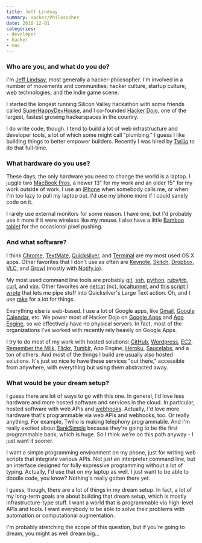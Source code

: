 ```yaml
---
title: Jeff Lindsay
summary: Hacker/Philosopher
date: 2010-12-01
categories:
- developer
- hacker
- mac
---
```


### Who are you, and what do you do?

I'm [Jeff Lindsay](http://progrium.com/ "Jeff's website."), most generally a hacker-philosopher. I'm involved in a number of movements and communities: hacker culture, startup culture, web technologies, and the indie game scene.

I started the longest running Silicon Valley hackathon with some friends called [SuperHappyDevHouse](http://superhappydevhouse.org/ "A hackathon event."), and I co-founded [Hacker Dojo](http://wiki.hackerdojo.com/ "A community center for hackers in Mountain View."), one of the largest, fastest growing hackerspaces in the country.

I do write code, though. I tend to build a lot of web infrastructure and developer tools, a lot of which some might call "plumbing." I guess I like building things to better empower builders. Recently I was hired by [Twilio][] to do that full-time.

### What hardware do you use?

These days, the only hardware you need to change the world is a laptop. I juggle two [MacBook Pros][macbook-pro], a newer 13" for my work and an older 15" for my work outside of work. I use an [iPhone][] when somebody calls me, or when I'm too lazy to pull my laptop out. I'd use my phone more if I could sanely code on it.
 
I rarely use external monitors for some reason. I have one, but I'd probably use it more if it were wireless like my mouse. I also have a little [Bamboo tablet][bamboo] for the occasional pixel pushing.

### And what software?

I think [Chrome][], [TextMate][], [Quicksilver][], and [Terminal][] are my most used OS X apps. Other favorites that I don't use as often are [Keynote][], [Skitch][], [Dropbox][], [VLC][], and [Growl][] (mostly with [Notify.io][notify-io]).
 
My most used command line tools are probably [git][], [ssh][], [python][], [ruby][]/[irb][], [curl][], and [vim][]. Other favorites are [netcat][] (nc), [localtunnel][], and [this script I wrote](https://gist.github.com/466293 "Jeff's gist for piping stuff into QS.") that lets me pipe stuff into Quicksilver's Large Text action. Oh, and I use [rake][] for a lot for things.
 
Everything else is web-based. I use a lot of Google apps, like [Gmail][], [Google Calendar][google-calendar], etc. We power most of Hacker Dojo on [Google Apps][g-suite] and [App Engine][app-engine], so we effectively have no physical servers. In fact, most of the organizations I've worked with recently rely heavily on Google Apps.
 
I try to do most of my work with hosted solutions: [GitHub][], [Wordpress][], [EC2][], [Remember the Milk][remember-the-milk], [Flickr][], [Tumblr][], App Engine, [Heroku][], [Saucelabs][sauce-labs], and a ton of others. And most of the things I build are usually also hosted solutions. It's just so nice to have these services "out there," accessible from anywhere, with everything but using them abstracted away.

### What would be your dream setup?

I guess there are lot of ways to go with this one. In general, I'd love less hardware and more hosted software and services in the cloud. In particular, hosted software with web APIs and [webhooks][]. Actually, I'd love more hardware that's programmable via web APIs and webhooks, too. Or really anything. For example, Twilio is making telephony programmable. And I'm really excited about [BankSimple][] because they're going to be the first programmable bank, which is huge. So I think we're on this path anyway - I just want it sooner.
 
I want a simple programming environment on my phone, just for writing web scripts that integrate various APIs. Not just an interpreter command line, but an interface designed for fully expressive programming without a lot of typing. Actually, I'd use that on my laptop as well. I just want to be able to doodle code, you know? Nothing's really gotten there yet.
 
I guess, though, there are a lot of things in my dream setup. In fact, a lot of my long-term goals are about building that dream setup, which is mostly infrastructure-type stuff. I want a world that is programmable via high-level APIs and tools. I want everybody to be able to solve their problems with automation or computational augmentation.
 
I'm probably stretching the scope of this question, but if you're going to dream, you might as well dream big...

[app-engine]: https://cloud.google.com/appengine/?csw=1 "Hosting for web applications."
[bamboo]: https://www.wacom.com/en-us/us/bamboo "Smaller pen/multi-touch tablets."
[banksimple]: http://web.archive.org/web/20210508042851/https://www.simple.com/ "A new banking service."
[chrome]: https://www.google.com/intl/en/chrome/ "A WebKit-based browser, where each tab runs in its own thread."
[curl]: https://curl.se/ "A command-line tool for transferring data from URLs."
[dropbox]: https://www.dropbox.com/ "Online syncing and storage."
[ec2]: https://aws.amazon.com/ec2/ "A web service for virtualised processing."
[flickr]: https://www.flickr.com/ "A photo sharing website."
[g-suite]: https://workspace.google.com/ "A hosted solution for email, calendaring and more."
[git]: https://git-scm.com/ "A version control system."
[github]: https://github.com/ "A Git code repository service."
[gmail]: https://en.wikipedia.org/wiki/Gmail "Web-based email."
[google-calendar]: https://en.wikipedia.org/wiki/Google_Calendar "A web-based calendar client."
[growl]: https://growl.github.io/growl/ "A notification system for Mac OS X."
[heroku]: https://www.heroku.com/ "A service for running and deploying Ruby, Node.js, Clojure, Java, Python, and Scala apps."
[iphone]: https://en.wikipedia.org/wiki/IPhone_(1st_generation) "A smartphone."
[irb]: https://en.wikipedia.org/wiki/Interactive_Ruby_Shell "An interactive Ruby shell."
[keynote]: https://www.apple.com/keynote/ "Presentation software for the Mac."
[localtunnel]: https://github.com/progrium/localtunnel "A tool for easily exposing a local server to the world."
[macbook-pro]: https://www.apple.com/macbook-pro/ "A laptop."
[netcat]: http://web.archive.org/web/20190825184938/http://nc110.sourceforge.net/ "A tool for network debugging/exploring."
[notify-io]: https://github.com/progrium/notify-io "A service for desktop notifications via web apps."
[python]: https://www.python.org/ "An interpreted scripting language."
[quicksilver]: https://qsapp.com/ "A data manipulator and launcher for the Mac."
[rake]: http://web.archive.org/web/20170129024258/http://rake.rubyforge.org/ "A Ruby-based build tool, similar to make."
[remember-the-milk]: https://www.rememberthemilk.com/ "An online task/to-do list service."
[ruby]: https://www.ruby-lang.org/en/ "An interpreted scripting language."
[sauce-labs]: https://saucelabs.com/ "Hosted cross-browser testing."
[skitch]: https://evernote.com/products/skitch "An always-on image editor for the Mac."
[ssh]: https://en.wikipedia.org/wiki/Secure_Shell "A command-line tool for secure remote connections."
[terminal]: https://en.wikipedia.org/wiki/Terminal_(OS_X) "A console application included with Mac OS X."
[textmate]: https://macromates.com/ "A text editor for the Mac."
[tumblr]: https://www.tumblr.com/ "An online personal publishing platform."
[twilio]: https://www.twilio.com/en-us "A cloud service for voice and SMS."
[vim]: https://www.vim.org/ "A command-line text editor."
[vlc]: http://www.videolan.org/vlc/ "An open-source media player."
[webhooks]: http://www.webhooks.org/ "User-defined callbacks over HTTP."
[wordpress]: https://wordpress.com/ "Weblog publishing software."
